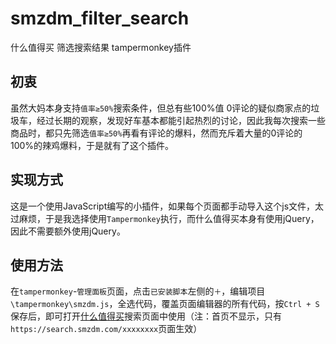 # smzdm_filter_search
什么值得买 筛选搜索结果 tampermonkey插件

## 初衷

虽然大妈本身支持`值率≥50%`搜索条件，但总有些100%值 0评论的疑似商家点的垃圾车，经过长期的观察，发现好车基本都能引起热烈的讨论，因此我每次搜索一些商品时，都只先筛选`值率≥50%`再看有评论的爆料，然而充斥着大量的0评论的100%的辣鸡爆料，于是就有了这个插件。

## 实现方式

这是一个使用JavaScript编写的小插件，如果每个页面都手动导入这个js文件，太过麻烦，于是我选择使用`Tampermonkey`执行，而什么值得买本身有使用jQuery，因此不需要额外使用jQuery。

## 使用方法

在`tampermonkey`-`管理面板`页面，点击`已安装脚本`左侧的`＋`，编辑项目`\tampermonkey\smzdm.js`，全选代码，覆盖页面编辑器的所有代码，按`Ctrl + S`保存后，即可打开[什么值得买](https://www.smzdm.com/)搜索页面中使用（注：首页不显示，只有`https://search.smzdm.com/xxxxxxxx`页面生效）